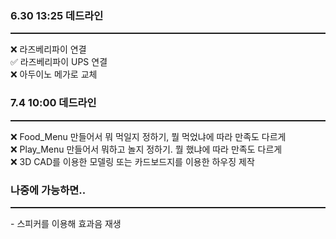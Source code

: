 ### 6.30 13:25 데드라인
<hr style="height: 2px;">
❌ 라즈베리파이 연결<br>
✅ 라즈베리파이 UPS 연결<br>
❌ 아두이노 메가로 교체<br>

### 7.4 10:00 데드라인

<hr style="height: 2px;">
❌ Food_Menu 만들어서 뭐 먹일지 정하기, 뭘 먹었냐에 따라 만족도 다르게<br>
❌ Play_Menu 만들어서 뭐하고 놀지 정하기. 뭘 했냐에 따라 만족도 다르게<br>
❌ 3D CAD를 이용한 모델링 또는 카드보드지를 이용한 하우징 제작<br>

### 나중에 가능하면..
<hr style="height: 2px;">
- 스피커를 이용해 효과음 재생